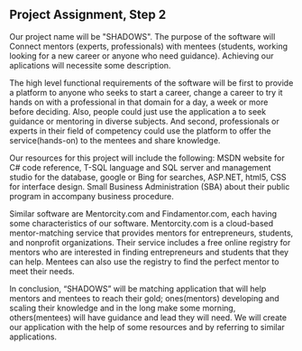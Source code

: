 
## Project Assignment, Step 2 ##



   Our project name will be "SHADOWS". The purpose of the software will Connect mentors (experts, professionals) with mentees (students, working looking for a new career or anyone who need guidance). Achieving our aplications will necessite some description.
  
    

 The high level functional requirements of the software will be first to provide a platform to anyone who seeks to start a career, change a career to try it hands on with a professional in that domain for a day, a week or more before deciding. Also, people could just use the application a to seek guidance or mentoring in diverse subjects.
 And second, professionals or experts in their field of competency could use the platform to offer the service(hands-on) to the mentees and share knowledge.

 Our resources for this project will include the following: MSDN website for C# code reference, T-SQL language and SQL server and management studio for the database, google or Bing for searches, ASP.NET, html5, CSS for interface design. Small Business Administration (SBA) about their public program in accompany business procedure.

 Similar software are Mentorcity.com and Findamentor.com, each having some characteristics of our software. Mentorcity.com is a cloud-based mentor-matching service that provides mentors for entrepreneurs, students, and nonprofit organizations. Their service includes a free online registry for mentors who are interested in finding entrepreneurs and students that they can help. Mentees can also use the registry to find the perfect mentor to meet their needs. 

 

 In conclusion, “SHADOWS” will be matching application that will help mentors and mentees to reach their gold; ones(mentors) developing and scaling their knowledge and in the long make some morning, others(mentees) will have guidance and lead they will need. We will create our application with the help of some resources and by referring to similar applications.


